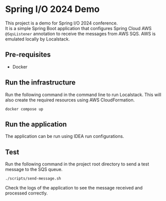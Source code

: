 # Spring I/O 2024 Demo

This project is a demo for Spring I/O 2024 conference.  
It is a simple Spring Boot application that configures Spring Cloud AWS `@SqsListener` annotation to receive the
messages from AWS SQS.
AWS is emulated locally by Localstack.

## Pre-requisites

- Docker

## Run the infrastructure

Run the following command in the command line to run Localstack. This will also create the required resources using AWS
CloudFormation.

```shell
docker compose up
```

## Run the application

The application can be run using IDEA run configurations.

## Test

Run the following command in the project root directory to send a test message to the SQS queue.

```shell
./scripts/send-message.sh 
```

Check the logs of the application to see the message received and processed correctly.